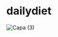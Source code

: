 # dailydiet

![Capa (3)](https://user-images.githubusercontent.com/6579736/192913588-387d3dd5-d1c3-4988-9962-b82eff5f9f89.png)

